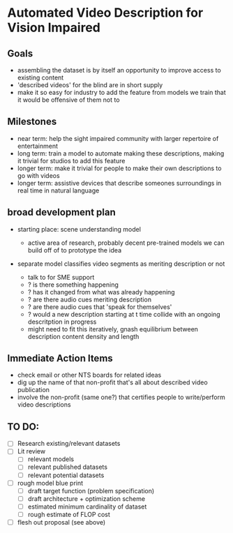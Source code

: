 # Automated Video Description for Vision Impaired

## Goals

* assembling the dataset is by itself an opportunity to improve access to existing content
* 'described videos' for the blind are in short supply
* make it so easy for industry to add the feature from models we train 
that it would be offensive of them not to

## Milestones

- near term: help the sight impaired community with larger repertoire of entertainment
- long term: train a model to automate making these descriptions, making it trivial for studios to add this feature
- longer term: make it trivial for people to make their own descriptions to go with videos
- longer term: assistive devices that describe someones surroundings in real time in natural language


## broad development plan

* starting place: scene understanding model
  * active area of research, probably decent pre-trained models we can build off of to prototype the idea

* separate model classifies video segments as meriting description or not
  * talk to <certification agency for people who describe videos> for SME support
  * ? is there something happening
  * ? has it changed from what was already happening
  * ? are there audio cues meriting description
  * ? are there audio cues that 'speak for themselves'
  * ? would a new description starting at t time collide with an ongoing descritption in progress
  * might need to fit this iteratively, gnash equilibrium between description content density and length
  
## Immediate Action Items

* check email or other NTS boards for related ideas
* dig up the name of that non-profit that's all about described video publication
* involve the non-profit (same one?) that certifies people to write/perform video descriptions
  
## TO DO:

- [ ] Research existing/relevant datasets
- [ ] Lit review
  - [ ] relevant models
  - [ ] relevant published datasets
  - [ ] relevant potential datasets
- [ ] rough model blue print
  - [ ] draft target function (problem specification)
  - [ ] draft architecture + optimization scheme
  - [ ] estimated minimum cardinality of dataset 
  - [ ] rough estimate of FLOP cost
- [ ] flesh out proposal (see above)
